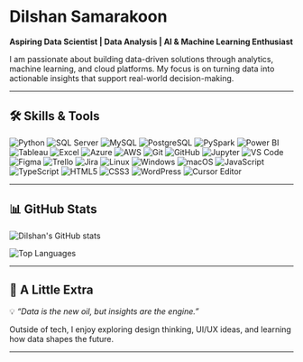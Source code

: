# Dilshan Samarakoon  

**Aspiring Data Scientist | Data Analysis | AI & Machine Learning Enthusiast**  

I am passionate about building data-driven solutions through analytics, machine learning, and cloud platforms. My focus is on turning data into actionable insights that support real-world decision-making.  

---

## 🛠 Skills & Tools  

![Python](https://img.shields.io/badge/Python-3776AB?logo=python&logoColor=white) 
![SQL Server](https://img.shields.io/badge/SQL%20Server-CC2927?logo=microsoftsqlserver&logoColor=white) 
![MySQL](https://img.shields.io/badge/MySQL-4479A1?logo=mysql&logoColor=white) 
![PostgreSQL](https://img.shields.io/badge/PostgreSQL-336791?logo=postgresql&logoColor=white) 
![PySpark](https://img.shields.io/badge/PySpark-E25A1C?logo=apachespark&logoColor=white) 
![Power BI](https://img.shields.io/badge/PowerBI-F2C811?logo=powerbi&logoColor=black) 
![Tableau](https://img.shields.io/badge/Tableau-E97627?logo=tableau&logoColor=white) 
![Excel](https://img.shields.io/badge/Excel-217346?logo=microsoftexcel&logoColor=white) 
![Azure](https://img.shields.io/badge/Azure-0078D4?logo=microsoftazure&logoColor=white) 
![AWS](https://img.shields.io/badge/AWS-232F3E?logo=amazonaws&logoColor=white) 
![Git](https://img.shields.io/badge/Git-F05032?logo=git&logoColor=white) 
![GitHub](https://img.shields.io/badge/GitHub-181717?logo=github&logoColor=white) 
![Jupyter](https://img.shields.io/badge/Jupyter-F37626?logo=jupyter&logoColor=white) 
![VS Code](https://img.shields.io/badge/VS%20Code-007ACC?logo=visualstudiocode&logoColor=white) 
![Figma](https://img.shields.io/badge/Figma-F24E1E?logo=figma&logoColor=white) 
![Trello](https://img.shields.io/badge/Trello-0052CC?logo=trello&logoColor=white) 
![Jira](https://img.shields.io/badge/Jira-0052CC?logo=jira&logoColor=white) 
![Linux](https://img.shields.io/badge/Linux-FCC624?logo=linux&logoColor=black) 
![Windows](https://img.shields.io/badge/Windows-0078D6?logo=windows&logoColor=white) 
![macOS](https://img.shields.io/badge/macOS-000000?logo=apple&logoColor=white)
![JavaScript](https://img.shields.io/badge/JavaScript-F7DF1E?logo=javascript&logoColor=black) 
![TypeScript](https://img.shields.io/badge/TypeScript-3178C6?logo=typescript&logoColor=white) 
![HTML5](https://img.shields.io/badge/HTML5-E34F26?logo=html5&logoColor=white) 
![CSS3](https://img.shields.io/badge/CSS3-1572B6?logo=css3&logoColor=white) 
![WordPress](https://img.shields.io/badge/WordPress-21759B?logo=wordpress&logoColor=white) 
![Cursor Editor](https://img.shields.io/badge/Cursor%20Editor-000000?logo=visualstudiocode&logoColor=white) 

---

## 📊 GitHub Stats  

![Dilshan's GitHub stats](https://github-readme-stats.vercel.app/api?username=BitBurstAlpha&show_icons=true&theme=radical)  

![Top Languages](https://github-readme-stats.vercel.app/api/top-langs/?username=BitBurstAlpha&layout=compact&theme=radical)  

---

## 🌱 A Little Extra  

💡 *“Data is the new oil, but insights are the engine.”*  

Outside of tech, I enjoy exploring design thinking, UI/UX ideas, and learning how data shapes the future.  

---
